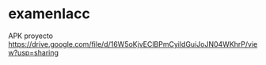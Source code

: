 # examenIacc

APK proyecto https://drive.google.com/file/d/16W5oKjvEClBPmCyildGuiJoJN04WKhrP/view?usp=sharing
